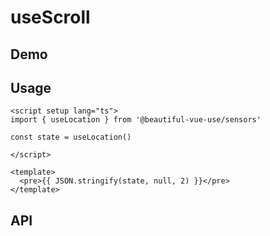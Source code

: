 # useScroll

## Demo

## Usage

```vue
<script setup lang="ts">
import { useLocation } from '@beautiful-vue-use/sensors'

const state = useLocation()

</script>

<template>
  <pre>{{ JSON.stringify(state, null, 2) }}</pre>
</template>

```

## API

